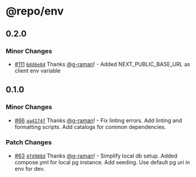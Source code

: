 # @repo/env

## 0.2.0

### Minor Changes

- [#111](https://github.com/g-raman/uenroll/pull/111) [`6dd6e04`](https://github.com/g-raman/uenroll/commit/6dd6e04cc350021bbb06b60df6bbc2088eccacb0) Thanks [@g-raman](https://github.com/g-raman)! - Added NEXT_PUBLIC_BASE_URL as client env variable

## 0.1.0

### Minor Changes

- [#66](https://github.com/g-raman/uenroll/pull/66) [`aa4174f`](https://github.com/g-raman/uenroll/commit/aa4174f6f8c7a6d03d61ef2fbba9c62be869e289) Thanks [@g-raman](https://github.com/g-raman)! - Fix linting errors. Add linting and formatting scripts. Add catalogs for common dependencies.

### Patch Changes

- [#63](https://github.com/g-raman/uenroll/pull/63) [`4fd908d`](https://github.com/g-raman/uenroll/commit/4fd908d42fa647987b774348d58bd15bd1c345d0) Thanks [@g-raman](https://github.com/g-raman)! - Simplify local db setup. Added compose.yml for local pg instance. Add seeding. Use default pg uri in env for dev.
